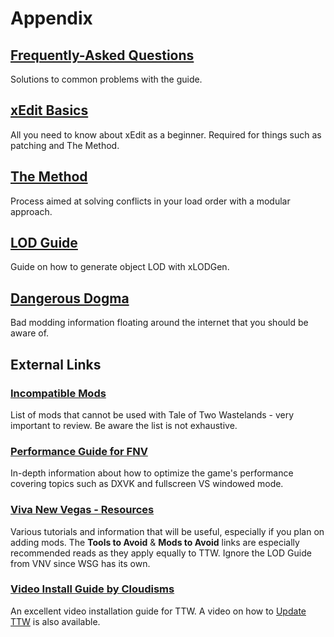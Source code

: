 ﻿---
displayed_sidebar: appendixSidebar
---

# Appendix

## [Frequently-Asked Questions](faq)

Solutions to common problems with the guide.

## [xEdit Basics](xedit)

All you need to know about xEdit as a beginner. Required for things such as patching and The Method.

## [The Method](themethod)

Process aimed at solving conflicts in your load order with a modular approach.

## [LOD Guide](lod)

Guide on how to generate object LOD with xLODGen.

## [Dangerous Dogma](dogma)

Bad modding information floating around the internet that you should be aware of.

## **External Links**

### [Incompatible Mods](https://taleoftwowastelands.com/viewtopic.php?t=6878)

List of mods that cannot be used with Tale of Two Wastelands - very important to review. Be aware the list is not exhaustive.

### [Performance Guide for FNV](https://wallsogb.github.io/FalloutNV-Performance-Guide/)

In-depth information about how to optimize the game's performance covering topics such as DXVK and fullscreen VS windowed mode.

### [Viva New Vegas - Resources](https://vivanewvegas.github.io/resources.html)

Various tutorials and information that will be useful, especially if you plan on adding mods.
The **Tools to Avoid** & **Mods to Avoid** links are especially recommended reads as they apply equally to TTW. Ignore the LOD Guide from VNV since WSG has its own.

### [Video Install Guide by Cloudisms](https://www.youtube.com/watch?v=Fb9e4-NDOTM)

An excellent video installation guide for TTW. A video on how to [Update TTW](https://youtu.be/PMWzD_ZwcrI) is also available.

